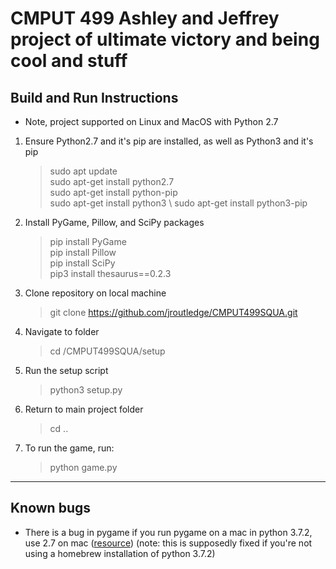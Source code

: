 # CMPUT 499 Ashley and Jeffrey project of ultimate victory and being cool and stuff

## Build and Run Instructions 

* Note, project supported on Linux and MacOS with Python 2.7
1. Ensure Python2.7 and it's pip are installed, as well as Python3 and it's pip 
    > sudo apt update \
    sudo apt-get install python2.7 \
    sudo apt-get install python-pip \
    sudo apt-get install python3 \ 
    sudo apt-get install python3-pip
2. Install PyGame, Pillow, and SciPy packages 
    > pip install PyGame \
    pip install Pillow \
    pip install SciPy \
    pip3 install thesaurus==0.2.3 
3. Clone repository on local machine 
    > git clone https://github.com/jroutledge/CMPUT499SQUA.git
4. Navigate to folder 
    > cd <path to folder>/CMPUT499SQUA/setup
5. Run the setup script  
    > python3 setup.py
6. Return to main project folder
    > cd ..
7. To run the game, run:
    > python game.py

---

## Known bugs

* There is a bug in pygame if you run pygame on a mac in python 3.7.2, use 2.7 on mac ([resource](https://www.python.org/downloads/mac-osx/)) (note: this is supposedly fixed if you're not using a homebrew installation of python 3.7.2)